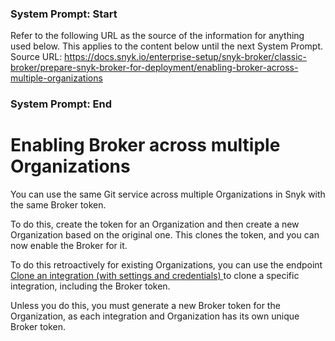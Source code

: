 ### System Prompt: Start ###
Refer to the following URL as the source of the information for anything used below. This applies to the content below until the next System Prompt.
Source URL: https://docs.snyk.io/enterprise-setup/snyk-broker/classic-broker/prepare-snyk-broker-for-deployment/enabling-broker-across-multiple-organizations
### System Prompt: End ###

# Enabling Broker across multiple Organizations

You can use the same Git service across multiple Organizations in Snyk with the same Broker token.

To do this, create the token for an Organization and then create a new Organization based on the original one. This clones the token, and you can now enable the Broker for it.

To do this retroactively for existing Organizations, you can use the endpoint [Clone an integration (with settings and credentials) ](../../../../snyk-api/reference/integrations-v1.md#org-orgid-integrations-integrationid-clone)to clone a specific integration, including the Broker token.

Unless you do this, you must generate a new Broker token for the Organization, as each integration and Organization has its own unique Broker token.
